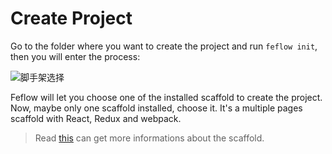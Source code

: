 # Create Project

<!-- 进入你想创建项目的目录，使用 `feflow init` 命令即可创建项目： -->

Go to the folder where you want to create the project and run `feflow init`, then you will enter the process:

![脚手架选择](https://pub.idqqimg.com/5a7071770a73496f9bfb8f00ebe0a72e.svg)

<!-- Feflow 会让你从现有的脚手架中选择一个来创建项目，目前你只安装一个脚手架，所以只用选择 `腾讯IVWEB出品的基于Redux+Redux开发脚手架` 就好。它是一个多页面脚手架，用它创建的项目自带 `React` 和 `Redux` 库，且使用 `Webpack` 作为构建工具。 -->

Feflow will let you choose one of the installed scaffold to create the project. Now, maybe only one scaffold installed, choose it. It's a multiple pages scaffold with React, Redux and webpack.

<!-- > 关于官方推荐的脚手架的详细介绍可参考[这里](https://github.com/feflow/generator-ivweb) -->

> Read [this](https://github.com/feflow/generator-ivweb) can get more informations about the scaffold.
